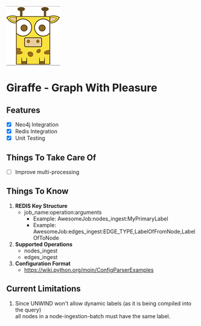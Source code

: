 ![alt text](resources/images/giraffe_page.png "Giraffe!")  
# Giraffe - Graph With Pleasure  
  
## Features  
- [x] Neo4j Integration  
- [x] Redis Integration  
- [x] Unit Testing  
  
## Things To Take Care Of  
- [ ] Improve multi-processing

## Things To Know
1. **REDIS Key Structure**
    - job_name:operation:arguments
        - Example: AwesomeJob:nodes_ingest:MyPrimaryLabel
        - Example: AwesomeJob:edges_ingest:EDGE_TYPE,LabelOfFromNode,LabelOfToNode  
1. **Supported Operations**
    - nodes_ingest
    - edges_ingest    
1. **Configuration Format**
    - https://wiki.python.org/moin/ConfigParserExamples  
## Current Limitations

1. Since UNWIND won't allow dynamic labels (as it is being compiled into the query)  
all nodes in a node-ingestion-batch must have the same label.